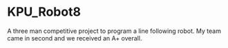 # KPU_Robot8

A three man competitive project to program a line following robot. My team came in second and we received an A+ overall.
